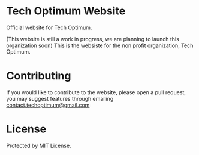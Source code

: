 # Tech Optimum Website
Official website for Tech Optimum.

(This website is still a work in progress, we are planning to launch this organization soon)
This is the websiste for the non profit organization, Tech Optimum.

# Contributing
If you would like to contribute to the website, please open a pull request, you may suggest features through emailing contact.techoptimum@gmail.com

# License
Protected by MIT License.
